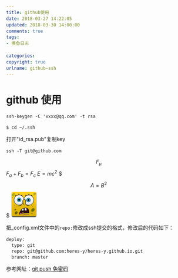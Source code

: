 ```yaml
---
title: github使用
date: 2018-03-27 14:22:05
updated: 2018-03-30 14:00:00
comments: true
tags:
- 摸鱼日志

categories:
copyright: true
urlname: github-ssh
---
```

# github 使用
```
ssh-keygen -C 'xxxx@qq.com' -t rsa
```

```
$ cd ~/.ssh
```
打开"id_rsa.pub"复制key
```
ssh -T git@github.com
```
$$F_{\mu}$$
$F_a + F_b = F_c$
$E=mc^2$
$$$A=B^2$$$
![](/upload_image/spongebob_72px_1066516_easyicon.net.png)

把_config.xml文件中的`repo:`修改成ssh提交的格式，修改后的代码如下：
```
deploy:
  type: git
  repo: git@github.com:heres-y/heres-y.github.io.git
  branch: master
```

参考网址：[git push 免密码](https://bryceyang.github.io/blog/2017/05/25/Tips/#heading-git-push-%E5%85%8D%E5%AF%86%E7%A0%81)